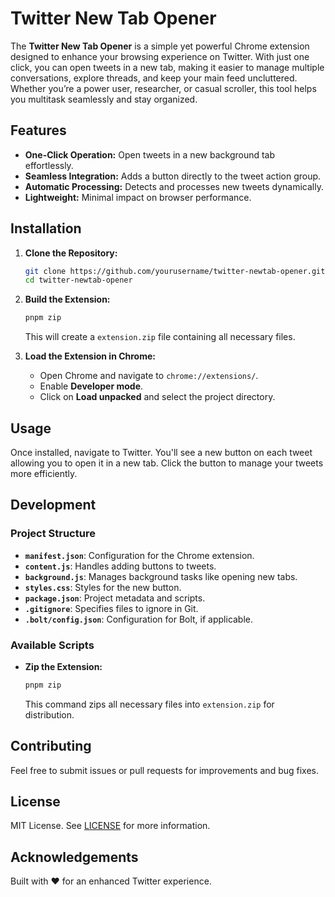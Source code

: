 # Twitter New Tab Opener

The **Twitter New Tab Opener** is a simple yet powerful Chrome extension designed to enhance your browsing experience on Twitter. With just one click, you can open tweets in a new tab, making it easier to manage multiple conversations, explore threads, and keep your main feed uncluttered. Whether you’re a power user, researcher, or casual scroller, this tool helps you multitask seamlessly and stay organized.

## Features

- **One-Click Operation:** Open tweets in a new background tab effortlessly.
- **Seamless Integration:** Adds a button directly to the tweet action group.
- **Automatic Processing:** Detects and processes new tweets dynamically.
- **Lightweight:** Minimal impact on browser performance.

## Installation

1. **Clone the Repository:**

   ```bash
   git clone https://github.com/yourusername/twitter-newtab-opener.git
   cd twitter-newtab-opener
   ```

2. **Build the Extension:**

   ```bash
   pnpm zip
   ```

   This will create a `extension.zip` file containing all necessary files.

3. **Load the Extension in Chrome:**

   - Open Chrome and navigate to `chrome://extensions/`.
   - Enable **Developer mode**.
   - Click on **Load unpacked** and select the project directory.

## Usage

Once installed, navigate to Twitter. You'll see a new button on each tweet allowing you to open it in a new tab. Click the button to manage your tweets more efficiently.

## Development

### Project Structure

- **`manifest.json`**: Configuration for the Chrome extension.
- **`content.js`**: Handles adding buttons to tweets.
- **`background.js`**: Manages background tasks like opening new tabs.
- **`styles.css`**: Styles for the new button.
- **`package.json`**: Project metadata and scripts.
- **`.gitignore`**: Specifies files to ignore in Git.
- **`.bolt/config.json`**: Configuration for Bolt, if applicable.

### Available Scripts

- **Zip the Extension:**

  ```bash
  pnpm zip
  ```

  This command zips all necessary files into `extension.zip` for distribution.

## Contributing

Feel free to submit issues or pull requests for improvements and bug fixes.

## License

MIT License. See [LICENSE](LICENSE) for more information.

## Acknowledgements

Built with ❤️ for an enhanced Twitter experience.
